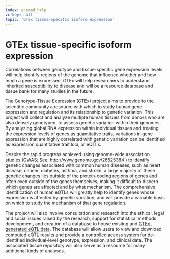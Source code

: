 ```yaml
---
index: gnomad_help
vcfkey: null
topic: 'GTEx tissue-specific isoform expression'
---
```


# GTEx tissue-specific isoform expression

Correlations between genotype and tissue-specific gene expression levels will help identify regions of the genome that influence whether and how much a gene is expressed. GTEx will help researchers to understand inherited susceptibility to disease and will be a resource database and tissue bank for many studies in the future.

The Genotype-Tissue Expression (GTEx) project aims to provide to the scientific community a resource with which to study human gene expression and regulation and its relationship to genetic variation. This project will collect and analyze multiple human tissues from donors who are also densely genotyped, to assess genetic variation within their genomes. By analyzing global RNA expression within individual tissues and treating the expression levels of genes as quantitative traits, variations in gene expression that are highly correlated with genetic variation can be identified as expression quantitative trait loci, or eQTLs.

Despite the rapid progress achieved using genome-wide association studies (GWAS; See: <http://www.genome.gov/26525384> ) to identify genetic changes associated with common human diseases, such as heart disease, cancer, diabetes, asthma, and stroke, a large majority of these genetic changes lies outside of the protein-coding regions of genes and often even outside of the genes themselves, making it difficult to discern which genes are affected and by what mechanism. The comprehensive identification of human eQTLs will greatly help to identify genes whose expression is affected by genetic variation, and will provide a valuable basis on which to study the mechanism of that gene regulation.

The project will also involve consultation and research into the ethical, legal and social issues raised by the research, support for statistical methods development, and creation of a database to house existing and  [GTEx-generated eQTL data](http://www.ncbi.nlm.nih.gov/gtex/test/GTEX2/gtex.cgi). The database will allow users to view and download computed eQTL results and provide a controlled access system for de-identified individual-level genotype, expression, and clinical data. The associated tissue repository will also serve as a resource for many additional kinds of analyses.